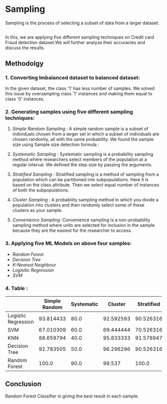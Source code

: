 # Sampling
Sampling is the process of selecting a subset of data from a larger dataset.
##
In this, we are applying five different sampling techniques on Credit card Fraud detection dataset.We will further analyze their accuracies and discuss the results.<br>
## Methodolgy
### 1. Converting Imbalanced dataset to balanced dataset: <br>
   In the given dataset, the class '1' has less number of samples. We solved this issue by oversampling class '1' instances
   and making them equal to class '0' instances.
   
### 2. Generating samples using five different sampling techniques: <br>
   1. *Simple Random Sampling* : A simple random sample is a subset of individuals chosen from a larger set in which a subset of individuals are chosen randomly, all       with the same probability. We found the sample size using Sample size detection formula :

   2. *Systematic Sampling* : Systematic sampling is a probability sampling method where researchers select members of the population at a regular interval. We             defined the step size by passing the arguments. 
      
   3. *Stratified Sampling* : Stratified sampling is a method of sampling from a population which can be partitioned into subpopulations. Here it is based on the           class attribute. Then we select equal number of instances of both the subpopulations.
      
   4. *Cluster Sampling* : A probability sampling method in which you divide a population into clusters   and then randomly select some of these clusters as your            sample.  
   5. *Convenience Sampling* :Convenience sampling is a non-probability sampling method where units are selected for inclusion in the sample because they are the            easiest for the researcher to access.
### 3. Applying five ML Models on above four samples: <br>

   - *Random Forest*
   - *Decision Tree*
   - *K-Nearest Neighbour*
   - *Logisitic Regression*
   - *SVM*

### 4. Table : <br>
|               | Simple Random | Systematic | Cluster | Stratified | Convenience |
| ------------- | ------------- | ------------- | ------------- | ------------- | ------------- |
| Logistic Regression  | 93.814433 | 80.0 | 92.592593 | 90.526316 | 98.0 |
| SVM  | 67.010309 | 60.0 | 69.444444 | 70.526316 | 99.0 |
| KNN  | 88.659794 | 40.0 | 95.833333 | 91.578947 | 99.0 |
| Decision Tree | 92.783505 | 50.0 | 96.296296 | 90.526316 | 99.0 |
| Random Forest | 100.0 | 90.0 | 99.537 | 100.0 | 98.0
   
   
## Conclusion
 Random Forest Classifier is giving the best result in each sample.
